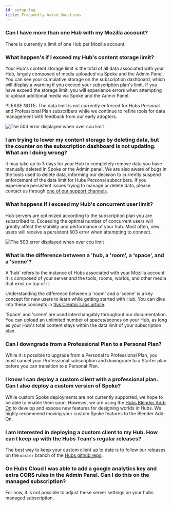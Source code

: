 ```yaml
---
id: setup-faq
title: Frequently Asked Questions
---
```


### Can I have more than one Hub with my Mozilla account?

There is currently a limit of one Hub per Mozilla account.

### What happen's if I exceed my Hub's content storage limit?

Your Hub's content storage limit is the total of all data associated with your Hub, largely composed of media uploaded via Spoke and the Admin Panel. You can see your cumulative storage on the subscription dashboard, which will display a warning if you exceed your subscription plan's limit. If you have exceed the storage limit, you will experience errors when attempting to upload additional media via Spoke and the Admin Panel.

PLEASE NOTE: The data limit is not currently enforced for Hubs Personal and Professional Plan subscribers while we continue to refine tools for data management with feedback from our early adopters.

<img src="img/hub-over-limit.png" alt="The 503 error displayed when over ccu limit">

### I am trying to lower my content storage by deleting data, but the counter on the subscription dashboard is not updating. What am I doing wrong?

It may take up to 3 days for your Hub to completely remove data you have manually deleted in Spoke or the Admin panel. We are also aware of bugs in the tools used to delete data, informing our decision to currently suspend enforcement of the data limit for Hubs Personal subscribers. If you experience persistent issues trying to manage or delete data, please contact us through [one of our support channels](./setup-contact.html).

### What happens if I exceed my Hub's concurrent user limit?

Hub servers are optimized according to the subscription plan you are subscribed to. Exceeding the optimal number of concurrent users will greatly affect the stability and performance of your hub. Most often, new users will receive a persistent 503 error when attempting to connect.

<img src="img/503-error.png" alt="The 503 error displayed when over ccu limit">

### What is the difference between a 'hub, a 'room', a 'space', and a 'scene'?

A 'hub' refers to the instance of Hubs associated with your Mozilla account. It is composed of your server and the tools, rooms, worlds, and other media that exist on top of it.

Understanding the difference between a 'room' and a 'scene' is a key concept for new users to learn while getting started with Hub. You can dive into these concepts in [this Creator Labs article](https://hubs.mozilla.com/labs/what-is-a-scene/).

'Space' and 'scene' are used interchangably throughout our documentation. You can upload an unlimited number of spaces/scenes on your Hub, as long as your Hub's total content stays within the data limit of your subscription plan.

### Can I downgrade from a Professional Plan to a Personal Plan?

While it is possible to upgrade from a Personal to Professional Plan, you must cancel your Professional subscription and downgrade to a Starter plan before you can transition to a Personal Plan.

### I know I can deploy a custom client with a professional plan. Can I also deploy a custom version of Spoke?

While custom Spoke deployments are not currently supported, we hope to be able to enable them soon. However, we are using the [Hubs Blender Add-On](./creators-blender-components.html) to develop and expose new features for designing worlds in Hubs. We highly recommend moving your custom Spoke features to the Blender Add-On.

### I am interested in deploying a custom client to my Hub. How can I keep up with the Hubs Team's regular releases?

The best way to keep your custom client up to date is to follow our releases on the `master` branch of the [Hubs github repo](https://github.com/mozilla/hubs).

### On Hubs Cloud I was able to add a google analytics key and extra CORS rules in the Admin Panel. Can I do this on the managed subscription?

For now, it is not possible to adjust these server settings on your hubs managed subscription.
